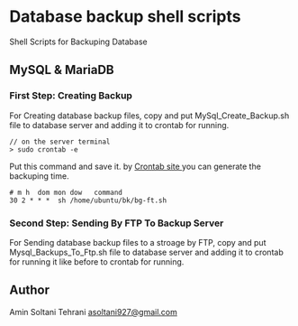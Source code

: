 # Database backup shell scripts
Shell Scripts for Backuping Database
 
## MySQL & MariaDB

### First Step: Creating Backup
For Creating database backup files, copy and put MySql_Create_Backup.sh file to database server and adding it to crontab for running.

```<Terminal>
// on the server terminal
> sudo crontab -e
```
Put this command and save it. by [Crontab site ](https://crontab.guru/) you can generate the backuping time.
```<Terminal>
# m h  dom mon dow   command
30 2 * * *  sh /home/ubuntu/bk/bg-ft.sh
```
### Second Step: Sending By FTP To Backup Server
For Sending database backup files to a stroage by FTP, copy and put Mysql_Backups_To_Ftp.sh file to database server and adding it to crontab for running it like before to crontab for running.

## Author
Amin Soltani Tehrani <asoltani927@gmail.com>
